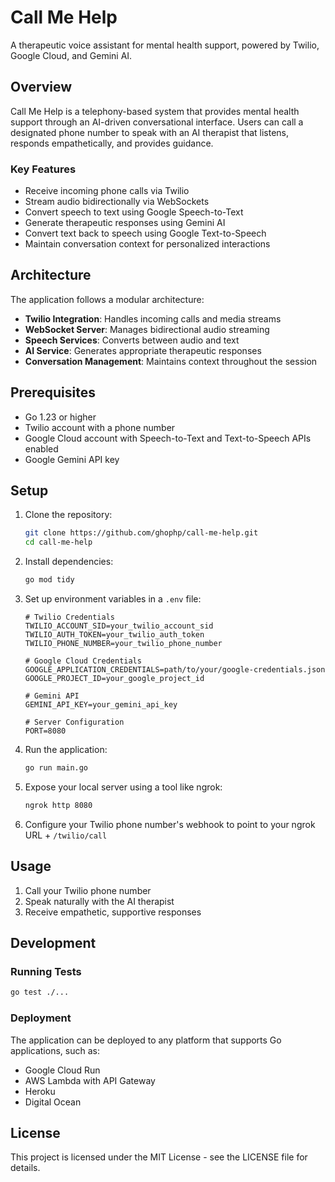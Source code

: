# Call Me Help

A therapeutic voice assistant for mental health support, powered by Twilio, Google Cloud, and Gemini AI.

## Overview

Call Me Help is a telephony-based system that provides mental health support through an AI-driven conversational interface. Users can call a designated phone number to speak with an AI therapist that listens, responds empathetically, and provides guidance.

### Key Features

- Receive incoming phone calls via Twilio
- Stream audio bidirectionally via WebSockets
- Convert speech to text using Google Speech-to-Text
- Generate therapeutic responses using Gemini AI
- Convert text back to speech using Google Text-to-Speech
- Maintain conversation context for personalized interactions

## Architecture

The application follows a modular architecture:

- **Twilio Integration**: Handles incoming calls and media streams
- **WebSocket Server**: Manages bidirectional audio streaming
- **Speech Services**: Converts between audio and text
- **AI Service**: Generates appropriate therapeutic responses
- **Conversation Management**: Maintains context throughout the session

## Prerequisites

- Go 1.23 or higher
- Twilio account with a phone number
- Google Cloud account with Speech-to-Text and Text-to-Speech APIs enabled
- Google Gemini API key

## Setup

1. Clone the repository:
   ```bash
   git clone https://github.com/ghophp/call-me-help.git
   cd call-me-help
   ```

2. Install dependencies:
   ```bash
   go mod tidy
   ```

3. Set up environment variables in a `.env` file:
   ```
   # Twilio Credentials
   TWILIO_ACCOUNT_SID=your_twilio_account_sid
   TWILIO_AUTH_TOKEN=your_twilio_auth_token
   TWILIO_PHONE_NUMBER=your_twilio_phone_number

   # Google Cloud Credentials
   GOOGLE_APPLICATION_CREDENTIALS=path/to/your/google-credentials.json
   GOOGLE_PROJECT_ID=your_google_project_id

   # Gemini API
   GEMINI_API_KEY=your_gemini_api_key

   # Server Configuration
   PORT=8080
   ```

4. Run the application:
   ```bash
   go run main.go
   ```

5. Expose your local server using a tool like ngrok:
   ```bash
   ngrok http 8080
   ```

6. Configure your Twilio phone number's webhook to point to your ngrok URL + `/twilio/call`

## Usage

1. Call your Twilio phone number
2. Speak naturally with the AI therapist
3. Receive empathetic, supportive responses

## Development

### Running Tests

```bash
go test ./...
```

### Deployment

The application can be deployed to any platform that supports Go applications, such as:

- Google Cloud Run
- AWS Lambda with API Gateway
- Heroku
- Digital Ocean

## License

This project is licensed under the MIT License - see the LICENSE file for details.
